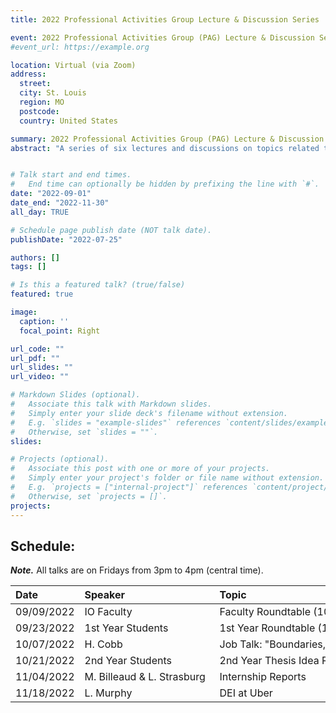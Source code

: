 ```yaml
---
title: 2022 Professional Activities Group Lecture & Discussion Series

event: 2022 Professional Activities Group (PAG) Lecture & Discussion Series
#event_url: https://example.org

location: Virtual (via Zoom)
address:
  street: 
  city: St. Louis
  region: MO
  postcode: 
  country: United States

summary: 2022 Professional Activities Group (PAG) Lecture & Discussion Series
abstract: "A series of six lectures and discussions on topics related to science, practice, and advocacy in IO psychology."


# Talk start and end times.
#   End time can optionally be hidden by prefixing the line with `#`.
date: "2022-09-01"
date_end: "2022-11-30"
all_day: TRUE

# Schedule page publish date (NOT talk date).
publishDate: "2022-07-25"

authors: []
tags: []

# Is this a featured talk? (true/false)
featured: true

image:
  caption: ''
  focal_point: Right

url_code: ""
url_pdf: ""
url_slides: ""
url_video: ""

# Markdown Slides (optional).
#   Associate this talk with Markdown slides.
#   Simply enter your slide deck's filename without extension.
#   E.g. `slides = "example-slides"` references `content/slides/example-slides.md`.
#   Otherwise, set `slides = ""`.
slides:

# Projects (optional).
#   Associate this post with one or more of your projects.
#   Simply enter your project's folder or file name without extension.
#   E.g. `projects = ["internal-project"]` references `content/project/deep-learning/index.md`.
#   Otherwise, set `projects = []`.
projects:
---
```


## Schedule:

**_Note._** All talks are on Fridays from 3pm to 4pm (central time).

| Date        | <div style="width:200px">Speaker</div> | <div style="width:1000px">Topic</div>                                                                                    |
|:------------|:---------------------------------------|:-------------------------------------------------------------------------------------------------------------------------|
| 09/09/2022  | IO Faculty                             | Faculty Roundtable (10-minute "lightning talks" about faculty research, service, teaching, application, advocacy, etc.)  |
| 09/23/2022  | 1st Year Students                      | 1st Year Roundtable (10-minute "lightning talks" about research interested, career goals, hobbies, etc.)                 |
| 10/07/2022  | H. Cobb                                | Job Talk: "Boundaries, Gender, and Meta-Science: Building a Better Work-Nonwork Interface for All"                       |
| 10/21/2022  | 2nd Year Students                      | 2nd Year Thesis Idea Roundtable (10-minute "lightning talks" about thesis ideas)                                         |
| 11/04/2022  | M. Billeaud & L. Strasburg             | Internship Reports                                                                                                       |
| 11/18/2022  | L. Murphy                              | DEI at Uber                                                                                                              |
  